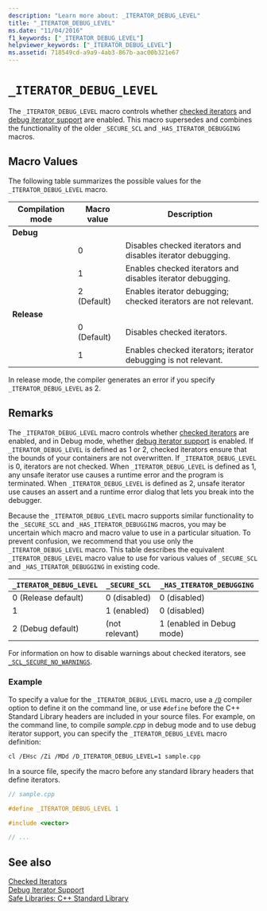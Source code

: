 ```yaml
---
description: "Learn more about: _ITERATOR_DEBUG_LEVEL"
title: "_ITERATOR_DEBUG_LEVEL"
ms.date: "11/04/2016"
f1_keywords: ["_ITERATOR_DEBUG_LEVEL"]
helpviewer_keywords: ["_ITERATOR_DEBUG_LEVEL"]
ms.assetid: 718549cd-a9a9-4ab3-867b-aac00b321e67
---
```

# `_ITERATOR_DEBUG_LEVEL`

The `_ITERATOR_DEBUG_LEVEL` macro controls whether [checked iterators](../standard-library/checked-iterators.md) and [debug iterator support](../standard-library/debug-iterator-support.md) are enabled. This macro supersedes and combines the functionality of the older `_SECURE_SCL` and `_HAS_ITERATOR_DEBUGGING` macros.

## Macro Values

The following table summarizes the possible values for the `_ITERATOR_DEBUG_LEVEL` macro.

|Compilation mode|Macro value|Description|
|----------------------|----------------|-----------------|
|**Debug**|||
||0|Disables checked iterators and disables iterator debugging.|
||1|Enables checked iterators and disables iterator debugging.|
||2 (Default)|Enables iterator debugging; checked iterators are not relevant.|
|**Release**|||
||0 (Default)|Disables checked iterators.|
||1|Enables checked iterators; iterator debugging is not relevant.|

In release mode, the compiler generates an error if you specify `_ITERATOR_DEBUG_LEVEL` as 2.

## Remarks

The `_ITERATOR_DEBUG_LEVEL` macro controls whether [checked iterators](../standard-library/checked-iterators.md) are enabled, and in Debug mode, whether [debug iterator support](../standard-library/debug-iterator-support.md) is enabled. If `_ITERATOR_DEBUG_LEVEL` is defined as 1 or 2, checked iterators ensure that the bounds of your containers are not overwritten. If `_ITERATOR_DEBUG_LEVEL` is 0, iterators are not checked. When `_ITERATOR_DEBUG_LEVEL` is defined as 1, any unsafe iterator use causes a runtime error and the program is terminated. When `_ITERATOR_DEBUG_LEVEL` is defined as 2, unsafe iterator use causes an assert and a runtime error dialog that lets you break into the debugger.

Because the `_ITERATOR_DEBUG_LEVEL` macro supports similar functionality to the `_SECURE_SCL` and `_HAS_ITERATOR_DEBUGGING` macros, you may be uncertain which macro and macro value to use in a particular situation. To prevent confusion, we recommend that you use only the `_ITERATOR_DEBUG_LEVEL` macro. This table describes the equivalent `_ITERATOR_DEBUG_LEVEL` macro value to use for various values of `_SECURE_SCL` and `_HAS_ITERATOR_DEBUGGING` in existing code.

|**`_ITERATOR_DEBUG_LEVEL`** |**`_SECURE_SCL`** |**`_HAS_ITERATOR_DEBUGGING`**|
|---|---|---|
|0 (Release default)|0 (disabled)|0 (disabled)|
|1|1 (enabled)|0 (disabled)|
|2 (Debug default)|(not relevant)|1 (enabled in Debug mode)|

For information on how to disable warnings about checked iterators, see [`_SCL_SECURE_NO_WARNINGS`](../standard-library/scl-secure-no-warnings.md).

### Example

To specify a value for the `_ITERATOR_DEBUG_LEVEL` macro, use a [`/D`](../build/reference/d-preprocessor-definitions.md) compiler option to define it on the command line, or use `#define` before the C++ Standard Library headers are included in your source files. For example, on the command line, to compile *sample.cpp* in debug mode and to use debug iterator support, you can specify the `_ITERATOR_DEBUG_LEVEL` macro definition:

`cl /EHsc /Zi /MDd /D_ITERATOR_DEBUG_LEVEL=1 sample.cpp`

In a source file, specify the macro before any standard library headers that define iterators.

```cpp
// sample.cpp

#define _ITERATOR_DEBUG_LEVEL 1

#include <vector>

// ...
```

## See also

[Checked Iterators](../standard-library/checked-iterators.md)\
[Debug Iterator Support](../standard-library/debug-iterator-support.md)\
[Safe Libraries: C++ Standard Library](../standard-library/safe-libraries-cpp-standard-library.md)
